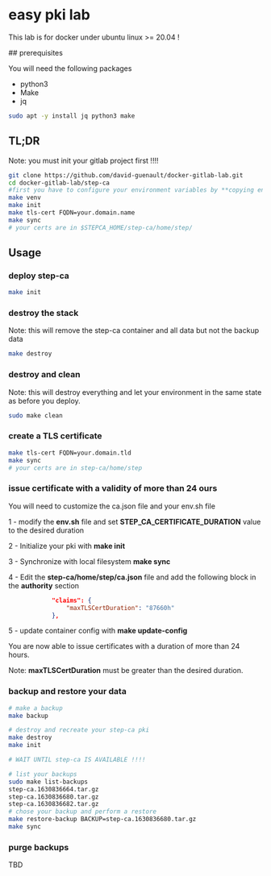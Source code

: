 # easy pki lab

This lab is for docker under ubuntu linux >= 20.04 !

## prerequisites

You will need the following packages

- python3
- Make
- jq

``` bash
sudo apt -y install jq python3 make
```

## TL;DR

Note: you must init your gitlab project first !!!!


```bash
git clone https://github.com/david-guenault/docker-gitlab-lab.git
cd docker-gitlab-lab/step-ca
#first you have to configure your environment variables by **copying env.sh.sample to env.sh** and modify the values in this file so it match your needs. 
make venv
make init
make tls-cert FQDN=your.domain.name
make sync
# your certs are in $STEPCA_HOME/step-ca/home/step/
```

## Usage

### deploy step-ca

```bash
make init
```

### destroy the stack 
Note: this will remove the step-ca container and all data but not the backup data

```bash
make destroy
```

### destroy and clean 

Note: this will destroy everything and let your environment in the same state as before you deploy. 

```bash
sudo make clean
```

### create a TLS certificate

```bash
make tls-cert FQDN=your.domain.tld
make sync
# your certs are in step-ca/home/step
```

### issue certificate with a validity of more than 24 ours

You will need to customize the ca.json file and your env.sh file

1 - modify the **env.sh** file and set **STEP_CA_CERTIFICATE_DURATION** value to the desired duration

2 - Initialize your pki with **make init**

3 - Synchronize with local filesystem **make sync**

4 - Edit the **step-ca/home/step/ca.json** file and add the following block in the **authority** section

```json
            "claims": {
                "maxTLSCertDuration": "87660h"
            },
```
5 - update container config with **make update-config**

You are now able to issue certificates with a duration of more than 24 hours. 

Note: **maxTLSCertDuration** must be greater than the desired duration.

### backup and restore your data

``` bash 
# make a backup
make backup 

# destroy and recreate your step-ca pki
make destroy 
make init

# WAIT UNTIL step-ca IS AVAILABLE !!!!

# list your backups
sudo make list-backups
step-ca.1630836664.tar.gz
step-ca.1630836680.tar.gz
step-ca.1630836682.tar.gz
# chose your backup and perform a restore 
make restore-backup BACKUP=step-ca.1630836680.tar.gz
make sync
```

### purge backups

TBD
